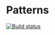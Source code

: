 # Patterns

[![Build status](https://ci.appveyor.com/api/projects/status/oe7o20bqt5c451sa?svg=true)](https://ci.appveyor.com/project/horungeelena/patterns)
